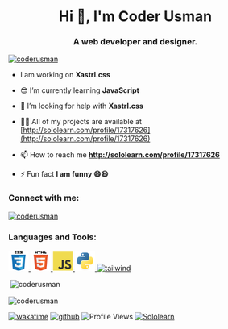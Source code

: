<h1 align="center">Hi 👋, I'm Coder Usman</h1>
<h3 align="center">A web developer and designer.</h3>

<p align="left"> <a href="https://github.com/ryo-ma/github-profile-trophy"><img src="https://github-profile-trophy.vercel.app/?username=coderusman" alt="coderusman" /></a> </p>

- I am working on **Xastrl.css**

- 😎 I’m currently learning **JavaScript**

- 🤝 I’m looking for help with **Xastrl.css**

- 👨‍💻 All of my projects are available at [http://sololearn.com/profile/17317626](http://sololearn.com/profile/17317626)

- 📫 How to reach me **http://sololearn.com/profile/17317626**

- ⚡ Fun fact **I am funny 😄😆**

<h3 align="left">Connect with me:</h3>
<p align="left">
<a href="https://dev.to/coderusman" target="blank"><img align="center" src="https://raw.githubusercontent.com/rahuldkjain/github-profile-readme-generator/master/src/images/icons/Social/devto.svg" alt="coderusman" height="30" width="40" /></a>
</p>

<h3 align="left">Languages and Tools:</h3>
<p align="left"> <a href="https://www.w3schools.com/css/" target="_blank" rel="noreferrer"> <img src="https://raw.githubusercontent.com/devicons/devicon/master/icons/css3/css3-original-wordmark.svg" alt="css3" width="40" height="40"/> </a> <a href="https://www.w3.org/html/" target="_blank" rel="noreferrer"> <img src="https://raw.githubusercontent.com/devicons/devicon/master/icons/html5/html5-original-wordmark.svg" alt="html5" width="40" height="40"/> </a> <a href="https://developer.mozilla.org/en-US/docs/Web/JavaScript" target="_blank" rel="noreferrer"> <img src="https://raw.githubusercontent.com/devicons/devicon/master/icons/javascript/javascript-original.svg" alt="javascript" width="40" height="40"/> </a> <a href="https://www.python.org" target="_blank" rel="noreferrer"> <img src="https://raw.githubusercontent.com/devicons/devicon/master/icons/python/python-original.svg" alt="python" width="40" height="40"/> </a> <a href="https://tailwindcss.com/" target="_blank" rel="noreferrer"> <img src="https://www.vectorlogo.zone/logos/tailwindcss/tailwindcss-icon.svg" alt="tailwind" width="40" height="40"/> </a> </p>

<p>&nbsp;<img align="center" src="https://github-readme-stats.vercel.app/api?username=coderusman&show_icons=true&locale=en" alt="coderusman" /></p>

<p><img align="center" src="https://github-readme-streak-stats.herokuapp.com/?user=coderusman&" alt="coderusman" /></p>


[![wakatime](https://wakatime.com/badge/user/7feef675-b111-4e09-bd57-ee1088ecd8ba.svg?style=for-the-badge)](https://wakatime.com/@7feef675-b111-4e09-bd57-ee1088ecd8ba)
[![github](https://img.shields.io/github/followers/CoderUsman?logo=github&style=for-the-badge)](https://github.com/CoderUsman?tab=followers)
![Profile Views](https://komarev.com/ghpvc/?username=CoderUsman&label=Profile%20views&color=0e75b6&style=for-the-badge)
[![Sololearn](https://img.shields.io/badge/-Sololearn-gray?logo=sololearn&logoWidth=10&logoColor=white&style=for-the-badge)](https://sololearn.com/profile/17317626)
